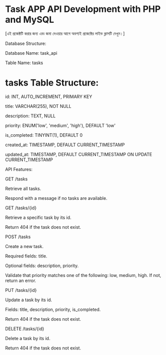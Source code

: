 # Task APP API Development with PHP and MySQL

[এই প্রজেক্টটি করার জন্য এবং জমা দেওয়ার আগে অবশ্যই প্রজেক্টের লাইভ ক্লাসটি দেখুন।]


Database Structure:

Database Name: task_api

Table Name: tasks

# tasks Table Structure:

id: INT, AUTO_INCREMENT, PRIMARY KEY

title: VARCHAR(255), NOT NULL

description: TEXT, NULL

priority: ENUM('low', 'medium', 'high'), DEFAULT 'low'

is_completed: TINYINT(1), DEFAULT 0

created_at: TIMESTAMP, DEFAULT CURRENT_TIMESTAMP

updated_at: TIMESTAMP, DEFAULT CURRENT_TIMESTAMP ON UPDATE CURRENT_TIMESTAMP

API Features:

GET /tasks

Retrieve all tasks.

Respond with a message if no tasks are available.

GET /tasks/{id}

Retrieve a specific task by its id.

Return 404 if the task does not exist.

POST /tasks

Create a new task.

Required fields: title.

Optional fields: description, priority.

Validate that priority matches one of the following: low, medium, high. If not, return an error.

PUT /tasks/{id}

Update a task by its id.

Fields: title, description, priority, is_completed.

Return 404 if the task does not exist.

DELETE /tasks/{id}

Delete a task by its id.

Return 404 if the task does not exist.
